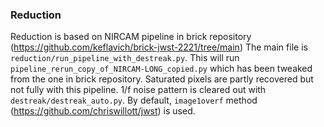 ### Reduction
Reduction is based on NIRCAM pipeline in brick repository (https://github.com/keflavich/brick-jwst-2221/tree/main)
The main file is `reduction/run_pipeline_with_destreak.py`. This will run `pipeline_rerun_copy_of_NIRCAM-LONG_copied.py` which has been tweaked from the one in brick repository. Saturated pixels are partly recovered but not fully with this pipeline.
1/f noise pattern is cleared out with `destreak/destreak_auto.py`. By default, `image1overf` method (https://github.com/chriswillott/jwst) is used.
